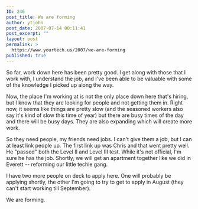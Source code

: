 ```yaml
---
ID: 246
post_title: We are forming
author: ytjohn
post_date: 2007-07-14 00:11:41
post_excerpt: ""
layout: post
permalink: >
  https://www.yourtech.us/2007/we-are-forming
published: true
---
```

So far, work down here has been pretty good.  I get along with those that I work with, I understand the job, and I've been able to be valuable with some of the knowledge I picked up along the way.

Now, the place I'm working at is not the only place down here that's hiring, but I know that they are looking for people and not getting them in.  Right now, it seems like things are pretty slow (and the seasoned workers also say it's kind of slow this time of year) but  there are busy times of the day and there will be busy days.  They are also expanding which will create more work.

So they need people, my friends need jobs.  I can't give them a job, but I can at least link people up.  The first link up was Chris and that went pretty well.  He "passed" both the Level II and Level III test.  While it's not official, I'm sure he has the job.  Shortly, we will get an apartment together like we did in Everett -- reforming our little techie gang.

I have two more people on deck to apply here.  One will probably be applying shortly, the other I'm going to try to get to apply in August (they can't start working till September).

We are forming.
